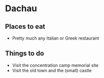 # Dachau

## Places to eat
- Pretty much any Italian or Greek restaurant

## Things to do
- Visit the concentration camp memorial site
- Visit the old town and the (small) castle
